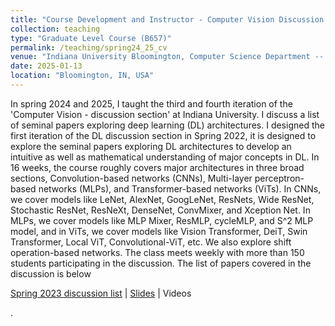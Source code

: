 ```yaml
---
title: "Course Development and Instructor - Computer Vision Discussion Section"
collection: teaching
type: "Graduate Level Course (B657)"
permalink: /teaching/spring24_25_cv
venue: "Indiana University Bloomington, Computer Science Department -- Luddy SICE"
date: 2025-01-13
location: "Bloomington, IN, USA"
---
```


In spring 2024 and 2025, I taught the third and fourth iteration of the 'Computer Vision - discussion section' at Indiana University. 
I discuss a list of seminal papers exploring deep learning (DL) architectures. I designed the first iteration of the DL discussion 
section in Spring 2022, it is designed to explore the seminal papers exploring DL architectures to develop an intuitive as well as 
mathematical understanding of major concepts in DL. In 16 weeks, the course roughly covers major architectures in three broad sections, 
Convolution-based networks (CNNs), Multi-layer perceptron-based networks (MLPs), and Transformer-based networks (ViTs). In CNNs, 
we cover models like LeNet, AlexNet, GoogLeNet, ResNets, Wide ResNet, Stochastic ResNet, ResNeXt, DenseNet, ConvMixer, and Xception Net. 
In MLPs, we cover models like MLP Mixer, ResMLP, cycleMLP, and S^2 MLP model, and in ViTs, we cover models like Vision Transformer, DeiT, 
Swin Transformer, Local ViT, Convolutional-ViT, etc. We also explore shift operation-based networks. The class meets weekly with more 
than 150 students participating in the discussion. The list of papers covered in the discussion is below


[Spring 2023 discussion list](https://vkvats.github.io/files/B657-Discussion-Spring23.pdf) | [Slides](https://drive.google.com/drive/folders/1NM3sf78nHQWDuvTeW9pzujgO4wAFmvrE?usp=sharing) | Videos

.
